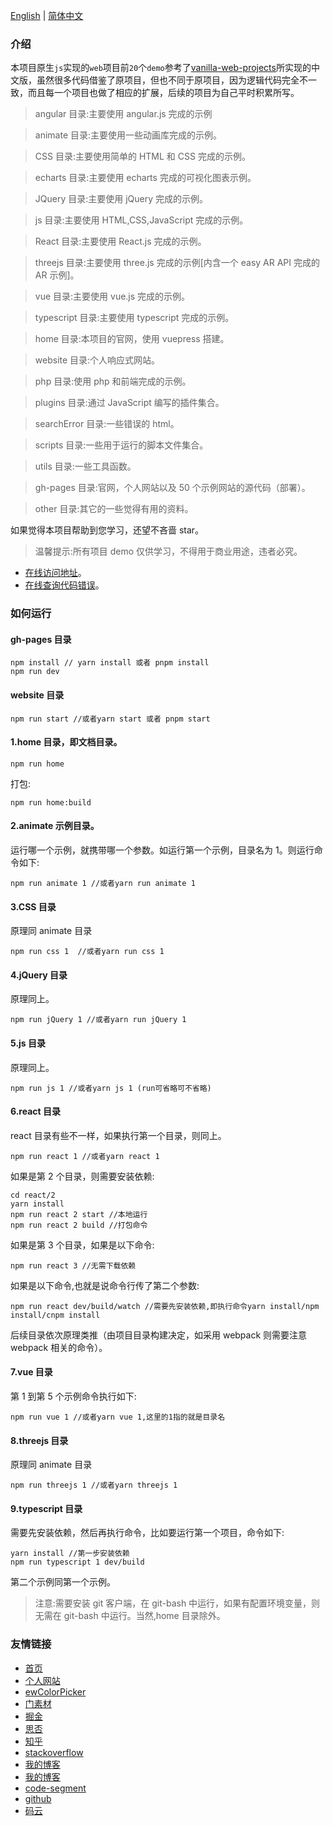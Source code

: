 [English](./README_en.md) | [简体中文](./README.md)

### 介绍

本项目原生`js`实现的`web`项目前`20`个`demo`参考了[vanilla-web-projects](https://github.com/bradtraversy/vanillawebprojects)所实现的中文版，虽然很多代码借鉴了原项目，但也不同于原项目，因为逻辑代码完全不一致，而且每一个项目也做了相应的扩展，后续的项目为自己平时积累所写。

> angular 目录:主要使用 angular.js 完成的示例

> animate 目录:主要使用一些动画库完成的示例。

> CSS 目录:主要使用简单的 HTML 和 CSS 完成的示例。

> echarts 目录:主要使用 echarts 完成的可视化图表示例。

> JQuery 目录:主要使用 jQuery 完成的示例。

> js 目录:主要使用 HTML,CSS,JavaScript 完成的示例。

> React 目录:主要使用 React.js 完成的示例。

> threejs 目录:主要使用 three.js 完成的示例[内含一个 easy AR API 完成的 AR 示例]。

> vue 目录:主要使用 vue.js 完成的示例。

> typescript 目录:主要使用 typescript 完成的示例。

> home 目录:本项目的官网，使用 vuepress 搭建。

> website 目录:个人响应式网站。

> php 目录:使用 php 和前端完成的示例。

> plugins 目录:通过 JavaScript 编写的插件集合。

> searchError 目录:一些错误的 html。

> scripts 目录:一些用于运行的脚本文件集合。

> utils 目录:一些工具函数。

> gh-pages 目录:官网，个人网站以及 50 个示例网站的源代码（部署）。

> other 目录:其它的一些觉得有用的资料。

如果觉得本项目帮助到您学习，还望不吝啬 star。

> 温馨提示:所有项目 demo 仅供学习，不得用于商业用途，违者必究。

- [在线访问地址](https://www.eveningwater.com/my-web-projects/home/)。
- [在线查询代码错误](https://www.eveningwater.com/my-web-projects/searchError.html)。

### 如何运行

#### gh-pages 目录

```shell
npm install // yarn install 或者 pnpm install
npm run dev
```

#### website 目录

```shell
npm run start //或者yarn start 或者 pnpm start
```

#### 1.home 目录，即文档目录。

```shell
npm run home
```

打包:

```shell
npm run home:build
```

#### 2.animate 示例目录。

运行哪一个示例，就携带哪一个参数。如运行第一个示例，目录名为 1。则运行命令如下:

```shell
npm run animate 1 //或者yarn run animate 1
```

#### 3.CSS 目录

原理同 animate 目录

```shell
npm run css 1  //或者yarn run css 1
```

#### 4.jQuery 目录

原理同上。

```shell
npm run jQuery 1 //或者yarn run jQuery 1
```

#### 5.js 目录

原理同上。

```shell
npm run js 1 //或者yarn js 1 (run可省略可不省略)
```

#### 6.react 目录

react 目录有些不一样，如果执行第一个目录，则同上。

```shell
npm run react 1 //或者yarn react 1
```

如果是第 2 个目录，则需要安装依赖:

```shell
cd react/2
yarn install
npm run react 2 start //本地运行
npm run react 2 build //打包命令
```

如果是第 3 个目录，如果是以下命令:

```shell
npm run react 3 //无需下载依赖
```

如果是以下命令,也就是说命令行传了第二个参数:

```shell
npm run react dev/build/watch //需要先安装依赖,即执行命令yarn install/npm install/cnpm install
```

后续目录依次原理类推（由项目目录构建决定，如采用 webpack 则需要注意 webpack 相关的命令）。

#### 7.vue 目录

第 1 到第 5 个示例命令执行如下:

```shell
npm run vue 1 //或者yarn vue 1,这里的1指的就是目录名
```

#### 8.threejs 目录

原理同 animate 目录

```shell
npm run threejs 1 //或者yarn threejs 1
```

#### 9.typescript 目录

需要先安装依赖，然后再执行命令，比如要运行第一个项目，命令如下:

```shell
yarn install //第一步安装依赖
npm run typescript 1 dev/build
```

第二个示例同第一个示例。

> 注意:需要安装 git 客户端，在 git-bash 中运行，如果有配置环境变量，则无需在 git-bash 中运行。当然,home 目录除外。

### 友情链接

- [首页](/)
- [个人网站](https://www.eveningwater.com)
- [ewColorPicker](https://eveningwater.github.io/ew-color-picker/)
- [门素材](https://www.17sucai.com/user/800544)
- [掘金](https://juejin.cn/user/4054654613988718)
- [思否](https://segmentfault.com/u/xishui_5ac9a340a5484)
- [知乎](https://www.zhihu.com/people/eveningwater)
- [stackoverflow](https://stackoverflow.com/users/10505577/eveningwater)
- [我的博客](https://www.cnblogs.com/eveningwater/)
- [我的博客](https://eveningwater.github.io/#/)
- [code-segment](https://eveningwater.github.io/code-segment/#/)
- [github](https://github.com/eveningwater/my-web-projects)
- [码云](https://gitee.com/eveningwater)

